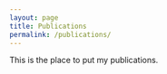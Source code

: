 ```yaml
---
layout: page
title: Publications
permalink: /publications/
---
```


This is the place to put my publications.
